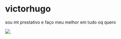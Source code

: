 # victorhugo

sou mt prestativo e faço meu melhor em tudo oq quero

![](https://i.gifer.com/RAHN.gif).
